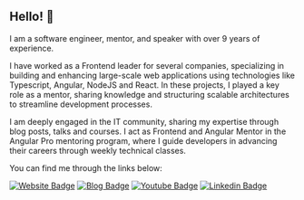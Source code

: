 ## Hello! 👋

I am a software engineer, mentor, and speaker with over 9 years of experience.

I have worked as a Frontend leader for several companies, specializing in building and enhancing large-scale web applications using technologies like Typescript, Angular, NodeJS and React. In these projects, I played a key role as a mentor, sharing knowledge and structuring scalable architectures to streamline development processes.

I am deeply engaged in the IT community, sharing my expertise through blog posts, talks and courses. I act as Frontend and Angular Mentor in the Angular Pro mentoring program, where I guide developers in advancing their careers through weekly technical classes.

You can find me through the links below:

[![Website Badge](https://img.shields.io/badge/Website-andrewrosario.com.br-black)](https://andrewrosario.com.br)
[![Blog Badge](https://img.shields.io/badge/Blog-andrewrosario.medium.com-black)](https://andrewrosario.medium.com)
[![Youtube Badge](https://img.shields.io/badge/-Youtube-FF0000?style=flat-square&labelColor=FF0000&logo=youtube&logoColor=white&link=https://www.youtube.com/c/AndrewRosario)](https://www.youtube.com/channel/UCbAZ9BOCT25hkwjRgehKm3Q)
[![Linkedin Badge](https://img.shields.io/badge/-LinkedIn-blue?style=flat-square&logo=Linkedin&logoColor=white&link=https://www.linkedin.com/in/andrew-ros%C3%A1rio-697039141/)](https://www.linkedin.com/in/andrew-ros%C3%A1rio-697039141/)
